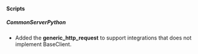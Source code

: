 
#### Scripts

##### CommonServerPython

- Added the **generic_http_request** to support integrations that does not implement BaseClient.
